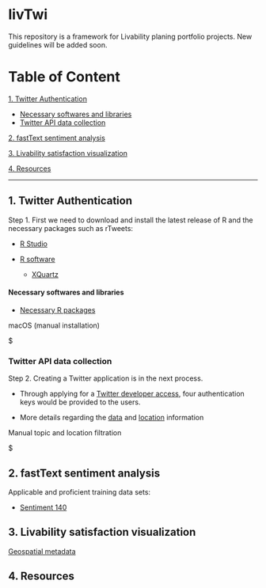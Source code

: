 # livTwi
This repository is a framework for Livability planing portfolio projects. New guidelines will be added soon.


# Table of Content

[1. Twitter Authentication](https://github.com/NextUrban/livTwi/blob/master/README.md#1-twitter-authentication)

   * [Necessary softwares and libraries]()
   * [Twitter API data collection]()

[2. fastText sentiment analysis](https://github.com/NextUrban/livTwi/blob/master/README.md#2-fasttext-sentiment-analysis)

[3. Livability satisfaction visualization](https://github.com/NextUrban/livTwi/blob/master/README.md#3-livability-satisfaction-visualization)

[4. Resources]()

--------------------------------------------------------------------------------------------------------------------------------------------------------------------

## 1. Twitter Authentication


Step 1. First we need to download and install the latest release of R and the necessary packages such as rTweets:

* [R Studio](https://rstudio.com/products/rstudio/download/)

* [R software](https://cran.r-project.org/bin/macosx/)
  * [XQuartz](https://www.xquartz.org/)

#### Necessary softwares and libraries

* [Necessary R packages](https://cran.r-project.org/web/packages/nat/vignettes/Installation.html)

macOS (manual installation)

$


### Twitter API data collection

Step 2. Creating a Twitter application is in the next process.

  * Through applying for a [Twitter developer access](https://developer.twitter.com/en/apply-for-access), four authentication keys would be provided to the users. 

  * More details regarding the [data]() and [location](https://developer.twitter.com/en/docs/tutorials/filtering-tweets-by-location) information

Manual topic and location filtration

$ 



## 2. fastText sentiment analysis
Applicable and proficient training data sets:

 * [Sentiment 140](http://help.sentiment140.com/for-students)
 
 
 
 
 ## 3. Livability satisfaction visualization
 
 [Geospatial metadata](https://developer.twitter.com/en/docs/tutorials/tweet-geo-metadata)
 


 ## 4. Resources
